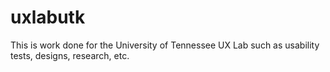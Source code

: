 # uxlabutk
This is work done for the University of Tennessee UX Lab such as usability tests, designs, research, etc.
